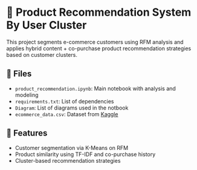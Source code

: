 # 🧠 Product Recommendation System By User Cluster

This project segments e-commerce customers using RFM analysis and applies hybrid content + co-purchase product recommendation strategies based on customer clusters.

## 📂 Files
- `product_recommendation.ipynb`: Main notebook with analysis and modeling
- `requirements.txt`: List of dependencies
- `Diagram`: List of diagrams used in the notbook
- `ecommerce_data.csv`: Dataset from [Kaggle](https://www.kaggle.com/datasets/carrie1/ecommerce-data/data) 

## 🚀 Features
- Customer segmentation via K-Means on RFM
- Product similarity using TF-IDF and co-purchase history
- Cluster-based recommendation strategies
